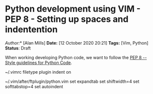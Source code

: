 # Python development using VIM - PEP 8 - Setting up spaces and indentention
*Author:** [Alan Mills]
**Date:** [12 October 2020 20:21]
**Tags:** [Vim, Python]
**Status**: Draft

When working developing Python code, we want to follow the [PEP 8 -- Style guidelines for Python Code](https://www.python.org/dev/peps/pep-0008/).

~/.vimrc
filetype plugin indent on

~/.vim/after/ftplugin/python.vim
set expandtab
set shiftwidth=4
set softtabstop=4
set autoindent
